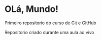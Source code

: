 # OLá, Mundo!
 Primeiro repositorio do curso de Git e GitHub

Repositorio criado durante uma aula ao vivo